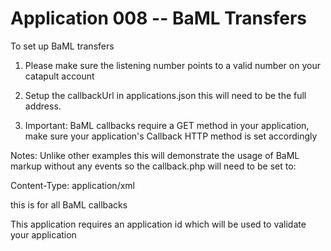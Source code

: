 Application 008 -- BaML Transfers
=========================================================

To set up BaML transfers
 1. Please make sure the listening number points to a valid number
 on your catapult account

 2. Setup the callbackUrl in applications.json this will need to be 
 the full address.

 3. Important: BaML callbacks require a GET method in your application,
 make sure your application's Callback HTTP method is set accordingly

Notes:
Unlike other examples this will demonstrate the usage of BaML markup
without any events so the callback.php will need to be set to:

Content-Type: application/xml

this is for all BaML callbacks

This application requires an application id which will be used to validate
your application

